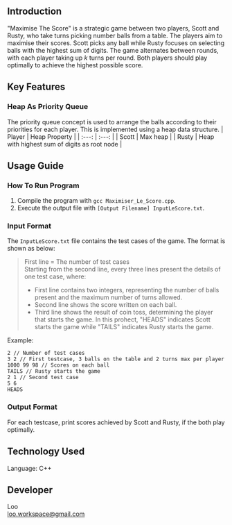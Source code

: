 ## Introduction
"Maximise The Score" is a strategic game between two players, Scott and Rusty, who take turns picking number balls from a table. The players aim to maximise their scores. Scott picks any ball while Rusty focuses on selecting balls with the highest sum of digits. The game alternates between rounds, with each player taking up *k* turns per round. Both players should play optimally to achieve the highest possible score.

## Key Features
### Heap As Priority Queue
The priority queue concept is used to arrange the balls according to their priorities for each player. This is implemented using a heap data structure.
| Player | Heap Property |
| :---: | :---: |
| Scott | Max heap |
| Rusty | Heap with highest sum of digits as root node |

## Usage Guide
### How To Run Program
1. Compile the program with `gcc Maximiser_Le_Score.cpp`.
2. Execute the output file with `[Output Filename] InputLeScore.txt`.

### Input Format
The `InputLeScore.txt` file contains the test cases of the game. The format is shown as below:
> First line = The number of test cases<br>
> Starting from the second line, every three lines present the details of one test case, where:
> - First line contains two integers, representing the number of balls present and the maximum number of turns allowed.
> - Second line shows the score written on each ball.
> - Third line shows the result of coin toss, determining the player that starts the game. In this prohect, "HEADS" indicates Scott starts the game while "TAILS" indicates Rusty starts the game.

Example:
```
2 // Number of test cases
3 2 // First testcase, 3 balls on the table and 2 turns max per player
1000 99 98 // Scores on each ball
TAILS // Rusty starts the game
2 1 // Second test case
5 6
HEADS
```

### Output Format
For each testcase, print scores achieved by Scott and Rusty, if the both play optimally.

## Technology Used
Language: C++

## Developer
Loo<br>
loo.workspace@gmail.com


